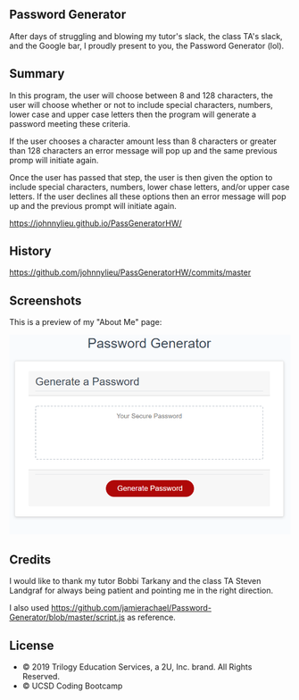 ## Password Generator
After days of struggling and blowing my tutor's slack, the class TA's slack, and the Google bar, I proudly present to you, the Password Generator (lol).

## Summary

In this program, the user will choose between 8 and 128 characters, the user will choose whether or not to include special characters, numbers, lower case and upper case letters then the program will generate a password meeting these criteria.

If the user chooses a character amount less than 8 characters or greater than 128 characters an error message will pop up and the same previous promp will initiate again.

Once the user has passed that step, the user is then given the option to include special characters, numbers, lower chase letters, and/or upper case letters. If the user declines all these options then an error message will pop up and the previous prompt will initiate again.

https://johnnylieu.github.io/PassGeneratorHW/

## History

https://github.com/johnnylieu/PassGeneratorHW/commits/master

## Screenshots

This is a preview of my "About Me" page:

![Password Generator](passwordGenerator.bmp)

## Credits
I would like to thank my tutor Bobbi Tarkany and the class TA Steven Landgraf for always being patient and pointing me in the right direction.

I also used https://github.com/jamierachael/Password-Generator/blob/master/script.js as reference.

## License
 
* © 2019 Trilogy Education Services, a 2U, Inc. brand. All Rights Reserved.
* © UCSD Coding Bootcamp